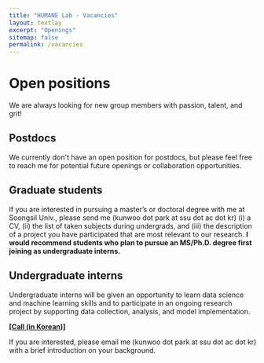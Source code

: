 ```yaml
---
title: "HUMANE Lab - Vacancies"
layout: textlay
excerpt: "Openings"
sitemap: false
permalink: /vacancies
---
```


# Open positions

We are always looking for new group members with passion, talent, and grit!

## Postdocs
We currently don't have an open position for postdocs, but please feel free to reach me for potential future openings or collaboration opportunities.

## Graduate students
If you are interested in pursuing a master’s or doctoral degree with me at Soongsil Univ., please send me (kunwoo dot park at ssu dot ac dot kr) (i) a CV, (ii) the list of taken subjects during undergrads, and (iii) the description of a project you have participated that are most relevant to our research. **I would recommend students who plan to pursue an MS/Ph.D. degree first joining as undergraduate interns.**

## Undergraduate interns
Undergraduate interns will be given an opportunity to learn data science and machine learning skills and to participate in an ongoing research project by supporting data collection, analysis, and model implementation. 

[**[Call (in Korean)]**](https://docs.google.com/document/d/1to6lOJOhOXm01ynyzYH05dnTjUamgcXrmwsfgAlXzHU/edit?usp=sharing)

If you are interested, please email me (kunwoo dot park at ssu dot ac dot kr) with a brief introduction on your background. 






